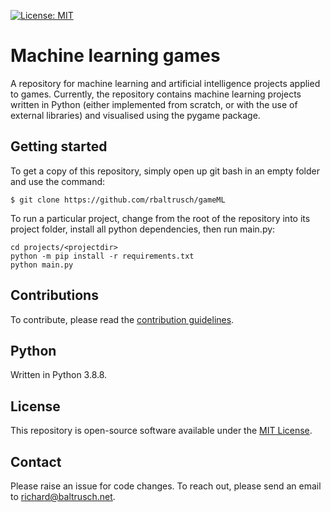 [![License: MIT](https://img.shields.io/badge/License-MIT-purple.svg)](https://opensource.org/licenses/MIT)

# Machine learning games

A repository for machine learning and artificial intelligence projects applied to games. Currently, the repository contains machine learning projects written in Python (either implemented from scratch, or with the use of external libraries) and visualised using the pygame package.

## Getting started

To get a copy of this repository, simply open up git bash in an empty folder and use the command:

    $ git clone https://github.com/rbaltrusch/gameML

To run a particular project, change from the root of the repository into its project folder, install all python dependencies, then run main.py:

```
cd projects/<projectdir>
python -m pip install -r requirements.txt
python main.py
```

## Contributions

To contribute, please read the [contribution guidelines](CONTRIBUTING.md).

## Python

Written in Python 3.8.8.

## License

This repository is open-source software available under the [MIT License](https://github.com/rbaltrusch/gameML/blob/master/LICENSE).

## Contact

Please raise an issue for code changes. To reach out, please send an email to richard@baltrusch.net.

